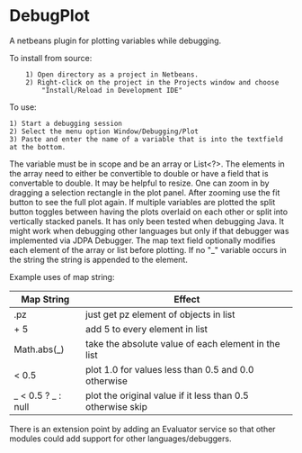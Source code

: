 DebugPlot
=========

A netbeans plugin for plotting variables while debugging.

To install from source:

        1) Open directory as a project in Netbeans.
        2) Right-click on the project in the Projects window and choose
            "Install/Reload in Development IDE"

To use:

	1) Start a debugging session
	2) Select the menu option Window/Debugging/Plot
	3) Paste and enter the name of a variable that is into the textfield at the bottom.
		
The variable must be in scope and be an array or List<?>.
The elements in the array need to either be convertible to double  or have a field that is convertable to double.
It may be helpful to resize. 
One can zoom in by dragging a selection rectangle in the plot panel.
After zooming use the fit button to see the full plot again.
If multiple variables are plotted the split button toggles between having
the plots overlaid on each other or split into vertically stacked panels.
It has only been tested when debugging Java. It might work when debugging 
other languages but only if that debugger was implemented via JDPA Debugger.
The map text field optionally modifies each element of the array or list before 
plotting. If no "_" variable occurs in the string the string is appended to the element.

Example uses of map string:

Map String | Effect
---------- | ---------
    .pz | just get pz element of objects in list
    + 5 | add 5 to every element in list
    Math.abs(_) | take the absolute value of each element in the list
    < 0.5 | plot 1.0 for values less than 0.5 and 0.0 otherwise
    _ < 0.5 ? _ : null | plot the original value if it less than 0.5 otherwise skip




There is an extension point by adding an Evaluator service so that other modules 
could add support for other languages/debuggers.

